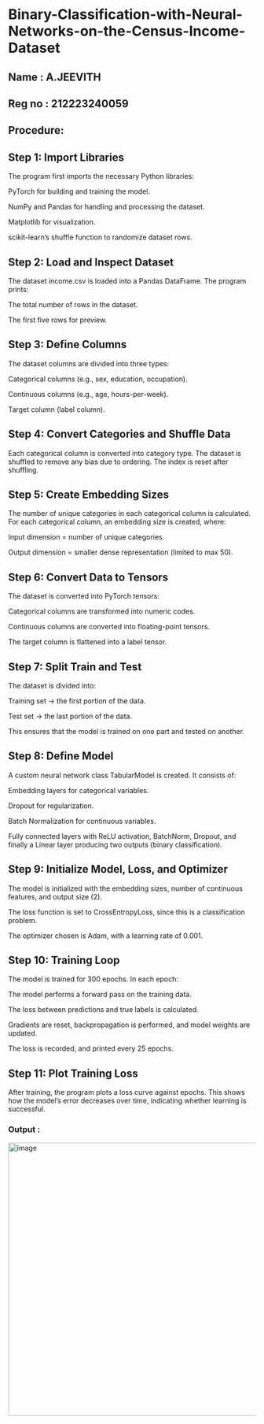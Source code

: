 # Binary-Classification-with-Neural-Networks-on-the-Census-Income-Dataset
## Name : A.JEEVITH
## Reg no : 212223240059

## Procedure:
## Step 1: Import Libraries

The program first imports the necessary Python libraries:

PyTorch for building and training the model.

NumPy and Pandas for handling and processing the dataset.

Matplotlib for visualization.

scikit-learn’s shuffle function to randomize dataset rows.

## Step 2: Load and Inspect Dataset

The dataset income.csv is loaded into a Pandas DataFrame.
The program prints:

The total number of rows in the dataset.

The first five rows for preview.

## Step 3: Define Columns

The dataset columns are divided into three types:

Categorical columns (e.g., sex, education, occupation).

Continuous columns (e.g., age, hours-per-week).

Target column (label column).

## Step 4: Convert Categories and Shuffle Data

Each categorical column is converted into category type.
The dataset is shuffled to remove any bias due to ordering.
The index is reset after shuffling.

## Step 5: Create Embedding Sizes

The number of unique categories in each categorical column is calculated.
For each categorical column, an embedding size is created, where:

Input dimension = number of unique categories.

Output dimension = smaller dense representation (limited to max 50).

## Step 6: Convert Data to Tensors

The dataset is converted into PyTorch tensors:

Categorical columns are transformed into numeric codes.

Continuous columns are converted into floating-point tensors.

The target column is flattened into a label tensor.

## Step 7: Split Train and Test

The dataset is divided into:

Training set → the first portion of the data.

Test set → the last portion of the data.

This ensures that the model is trained on one part and tested on another.

## Step 8: Define Model

A custom neural network class TabularModel is created.
It consists of:

Embedding layers for categorical variables.

Dropout for regularization.

Batch Normalization for continuous variables.

Fully connected layers with ReLU activation, BatchNorm, Dropout, and finally a Linear layer producing two outputs (binary classification).

## Step 9: Initialize Model, Loss, and Optimizer

The model is initialized with the embedding sizes, number of continuous features, and output size (2).

The loss function is set to CrossEntropyLoss, since this is a classification problem.

The optimizer chosen is Adam, with a learning rate of 0.001.

## Step 10: Training Loop

The model is trained for 300 epochs. In each epoch:

The model performs a forward pass on the training data.

The loss between predictions and true labels is calculated.

Gradients are reset, backpropagation is performed, and model weights are updated.

The loss is recorded, and printed every 25 epochs.

## Step 11: Plot Training Loss

After training, the program plots a loss curve against epochs.
This shows how the model’s error decreases over time, indicating whether learning is successful.
### Output :
<img width="859" height="555" alt="image" src="https://github.com/user-attachments/assets/5061d122-101a-4d41-b51d-afe367259457" />
